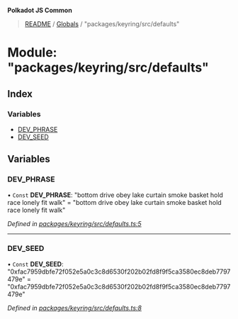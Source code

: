 **Polkadot JS Common**

> [README](../README.md) / [Globals](../globals.md) / "packages/keyring/src/defaults"

# Module: "packages/keyring/src/defaults"

## Index

### Variables

* [DEV\_PHRASE](_packages_keyring_src_defaults_.md#dev_phrase)
* [DEV\_SEED](_packages_keyring_src_defaults_.md#dev_seed)

## Variables

### DEV\_PHRASE

• `Const` **DEV\_PHRASE**: \"bottom drive obey lake curtain smoke basket hold race lonely fit walk\" = "bottom drive obey lake curtain smoke basket hold race lonely fit walk"

*Defined in [packages/keyring/src/defaults.ts:5](https://github.com/polkadot-js/common/blob/bd1735ca/packages/keyring/src/defaults.ts#L5)*

___

### DEV\_SEED

• `Const` **DEV\_SEED**: \"0xfac7959dbfe72f052e5a0c3c8d6530f202b02fd8f9f5ca3580ec8deb7797479e\" = "0xfac7959dbfe72f052e5a0c3c8d6530f202b02fd8f9f5ca3580ec8deb7797479e"

*Defined in [packages/keyring/src/defaults.ts:8](https://github.com/polkadot-js/common/blob/bd1735ca/packages/keyring/src/defaults.ts#L8)*
